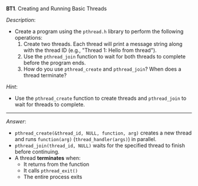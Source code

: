 **BT1**. Creating and Running Basic Threads

*Description*:
- Create a program using the `pthread.h` library to perform the following operations:
    1. Create two threads. Each thread will print a message string along with the thread ID (e.g., "Thread 1: Hello from thread").
    2. Use the `pthread_join` function to wait for both threads to complete before the program ends.
    3. How do you use `pthread_create` and `pthread_join`? When does a thread terminate?

*Hint*: 
- Use the `pthread_create` function to create threads and `pthread_join` to wait for threads to complete.

---

*Answer*:
- `pthread_create(&thread_id, NULL, function, arg)` creates a new thread and runs `function(arg)` (`thread_handler(args)`) in parallel.
- `pthread_join(thread_id, NULL)` waits for the specified thread to finish before continuing.
- A thread **terminates** when:
    - It returns from the function
    - It calls `pthread_exit()`
    - The entire process exits
